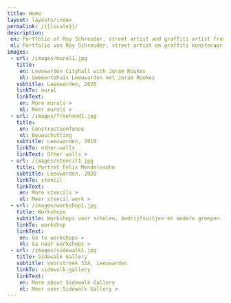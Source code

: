 ```yaml
---
title: Home
layout: layouts/index
permalink: /{{locale}}/
description:
 en: Portfolio of Roy Schreuder, street artist and graffiti artist from Leeuwarden, The Netherlands
 nl: Portfolio van Roy Schreuder, street artist en graffiti kunstenaar uit Leeuwarden. 
images: 
 - url: /images/mural1.jpg
   title: 
    en: Leeuwarden Cityhall with Joram Roukes
    nl: Gemeentehuis Leeuwarden met Joram Roukes
   subtitle: Leeuwarden, 2020
   linkTo: mural
   linkText:
    en: More murals >
    nl: Meer murals >
 - url: /images/freehand1.jpg
   title: 
    en: Constructionfence
    nl: Bouwschutting
   subtitle: Leeuwarden, 2018
   linkTo: other-walls
   linkText: Other walls >
 - url: /images/stencil1.jpg
   title: Portret Felix Mendelssohn
   subtitle: Leeuwarden, 2020 
   linkTo: stencil
   linkText:
    en: More stencils >
    nl: Meer stencil werk >
 - url: /images/workshop1.jpg
   title: Workshops
   subtitle: Workshops voor scholen, bedrijfsuitjes en andere groepen. 
   linkTo: workshop
   linkText:
    en: Go to workshops >
    nl: Ga naar workshops >
 - url: /images/sidewalk1.jpg
   title: Sidewalk Gallery
   subtitle: Voorstreek 32A, Leeuwarden 
   linkTo: sidewalk-gallery
   linkText:
    en: More about Sidewalk Gallery
    nl: Meer over Sidewalk Gallery >
---
```



